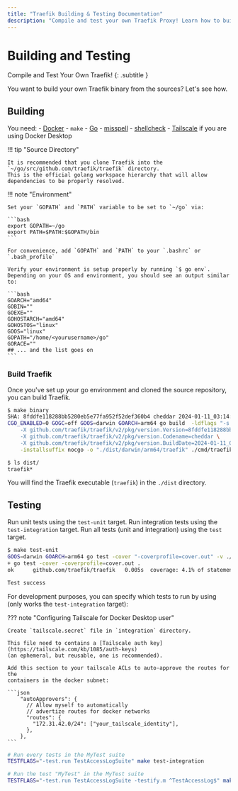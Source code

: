 ```yaml
---
title: "Traefik Building & Testing Documentation"
description: "Compile and test your own Traefik Proxy! Learn how to build your own Traefik binary from the sources, and read the technical documentation."
---
```


# Building and Testing

Compile and Test Your Own Traefik!
{: .subtitle }

You want to build your own Traefik binary from the sources?
Let's see how.

## Building

You need:
    - [Docker](https://github.com/docker/docker "Link to website of Docker") 
    - `make`
    - [Go](https://go.dev/ "Link to website of Go")
    - [misspell](https://github.com/golangci/misspell)
    - [shellcheck](https://github.com/koalaman/shellcheck)
    - [Tailscale](https://tailscale.com/) if you are using Docker Desktop 

!!! tip "Source Directory"

    It is recommended that you clone Traefik into the `~/go/src/github.com/traefik/traefik` directory.
    This is the official golang workspace hierarchy that will allow dependencies to be properly resolved.

!!! note "Environment"

    Set your `GOPATH` and `PATH` variable to be set to `~/go` via:

    ```bash
    export GOPATH=~/go
    export PATH=$PATH:$GOPATH/bin
    ```

    For convenience, add `GOPATH` and `PATH` to your `.bashrc` or `.bash_profile`

    Verify your environment is setup properly by running `$ go env`.
    Depending on your OS and environment, you should see an output similar to:

    ```bash
    GOARCH="amd64"
    GOBIN=""
    GOEXE=""
    GOHOSTARCH="amd64"
    GOHOSTOS="linux"
    GOOS="linux"
    GOPATH="/home/<yourusername>/go"
    GORACE=""
    ## ... and the list goes on
    ```

### Build Traefik

Once you've set up your go environment and cloned the source repository, you can build Traefik.

```bash
$ make binary
SHA: 8fddfe118288bb5280eb5e77fa952f52def360b4 cheddar 2024-01-11_03:14:57PM
CGO_ENABLED=0 GOGC=off GOOS=darwin GOARCH=arm64 go build  -ldflags "-s -w \
    -X github.com/traefik/traefik/v2/pkg/version.Version=8fddfe118288bb5280eb5e77fa952f52def360b4 \
    -X github.com/traefik/traefik/v2/pkg/version.Codename=cheddar \
    -X github.com/traefik/traefik/v2/pkg/version.BuildDate=2024-01-11_03:14:57PM" \
    -installsuffix nocgo -o "./dist/darwin/arm64/traefik" ./cmd/traefik

$ ls dist/
traefik*
```

You will find the Traefik executable (`traefik`) in the `./dist` directory.

## Testing

Run unit tests using the `test-unit` target.
Run integration tests using the `test-integration` target.
Run all tests (unit and integration) using the `test` target.

```bash
$ make test-unit
GOOS=darwin GOARCH=arm64 go test -cover "-coverprofile=cover.out" -v ./pkg/... ./cmd/...
+ go test -cover -coverprofile=cover.out .
ok      github.com/traefik/traefik   0.005s  coverage: 4.1% of statements

Test success
```

For development purposes, you can specify which tests to run by using (only works the `test-integration` target):

??? note "Configuring Tailscale for Docker Desktop user"

    Create `tailscale.secret` file in `integration` directory.
    
    This file need to contains a [Tailscale auth key](https://tailscale.com/kb/1085/auth-keys) 
    (an ephemeral, but reusable, one is recommended).

    Add this section to your tailscale ACLs to auto-approve the routes for the
    containers in the docker subnet:

    ```json 
        "autoApprovers": {
          // Allow myself to automatically
          // advertize routes for docker networks
          "routes": {
            "172.31.42.0/24": ["your_tailscale_identity"],
          },
        },
    ```
    
```bash
# Run every tests in the MyTest suite
TESTFLAGS="-test.run TestAccessLogSuite" make test-integration

# Run the test "MyTest" in the MyTest suite
TESTFLAGS="-test.run TestAccessLogSuite -testify.m ^TestAccessLog$" make test-integration
```
